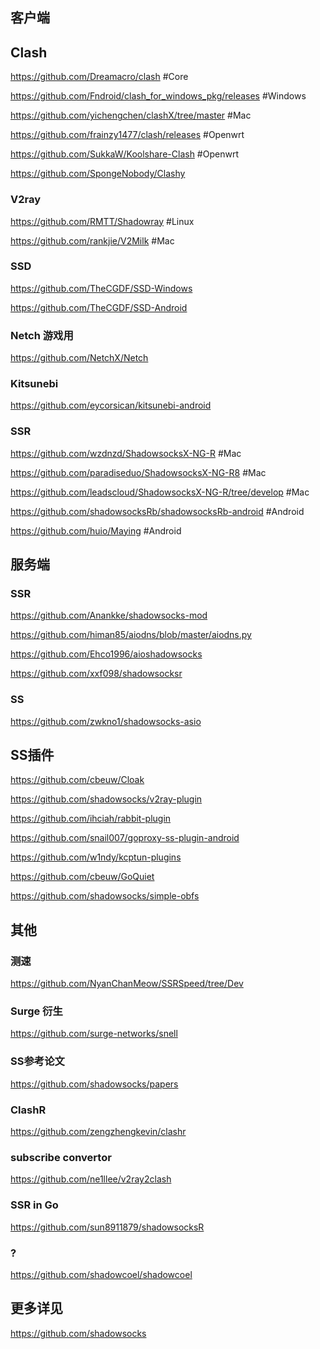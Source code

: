 ## 客户端

## Clash
https://github.com/Dreamacro/clash #Core

https://github.com/Fndroid/clash_for_windows_pkg/releases #Windows

https://github.com/yichengchen/clashX/tree/master #Mac

https://github.com/frainzy1477/clash/releases #Openwrt

https://github.com/SukkaW/Koolshare-Clash #Openwrt

https://github.com/SpongeNobody/Clashy

### V2ray
https://github.com/RMTT/Shadowray #Linux

https://github.com/rankjie/V2Milk #Mac

### SSD
https://github.com/TheCGDF/SSD-Windows

https://github.com/TheCGDF/SSD-Android

### Netch 游戏用
https://github.com/NetchX/Netch

### Kitsunebi
https://github.com/eycorsican/kitsunebi-android

### SSR
https://github.com/wzdnzd/ShadowsocksX-NG-R #Mac

https://github.com/paradiseduo/ShadowsocksX-NG-R8 #Mac

https://github.com/leadscloud/ShadowsocksX-NG-R/tree/develop #Mac

https://github.com/shadowsocksRb/shadowsocksRb-android #Android

https://github.com/huio/Maying #Android


## 服务端

### SSR
https://github.com/Anankke/shadowsocks-mod

https://github.com/himan85/aiodns/blob/master/aiodns.py

https://github.com/Ehco1996/aioshadowsocks

https://github.com/xxf098/shadowsocksr

### SS
https://github.com/zwkno1/shadowsocks-asio


## SS插件
https://github.com/cbeuw/Cloak

https://github.com/shadowsocks/v2ray-plugin

https://github.com/ihciah/rabbit-plugin

https://github.com/snail007/goproxy-ss-plugin-android

https://github.com/w1ndy/kcptun-plugins

https://github.com/cbeuw/GoQuiet

https://github.com/shadowsocks/simple-obfs


## 其他

### 测速
https://github.com/NyanChanMeow/SSRSpeed/tree/Dev

### Surge 衍生
https://github.com/surge-networks/snell

### SS参考论文
https://github.com/shadowsocks/papers

### ClashR
https://github.com/zengzhengkevin/clashr

### subscribe convertor
https://github.com/ne1llee/v2ray2clash

### SSR in Go
https://github.com/sun8911879/shadowsocksR

### ?
https://github.com/shadowcoel/shadowcoel


## 更多详见
https://github.com/shadowsocks
